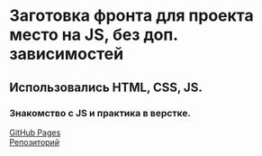 # Заготовка фронта для проекта место на JS, без доп. зависимостей
## Использовались HTML, CSS, JS.
### Знакомство с JS и практика в верстке.
[GitHub Pages](https://nikshov.github.io/mesto/)  
[Репозиторий](https://github.com/Nikshov/mesto.git)
